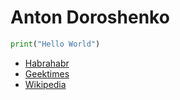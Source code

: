 Anton Doroshenko
================

```python
print("Hello World")
```

- [Habrahabr][1]
- [Geektimes][2]
- [Wikipedia][3]

[1]: https://habrahabr.ru/
[2]: https://geektimes.ru/
[3]: https://ru.wikipedia.org/wiki/Markdown

